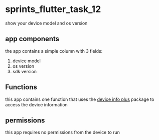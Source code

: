 # sprints_flutter_task_12
show your device model and os version

## app components 
the app contains a simple column with 3 fields: 
1. device model
2. os version
3. sdk version
## Functions
this app contains one function that uses the [device info plus](https://pub.dev/packages/device_info_plus) package to access the device information

## permissions
this app requires no permissions from the device to run

